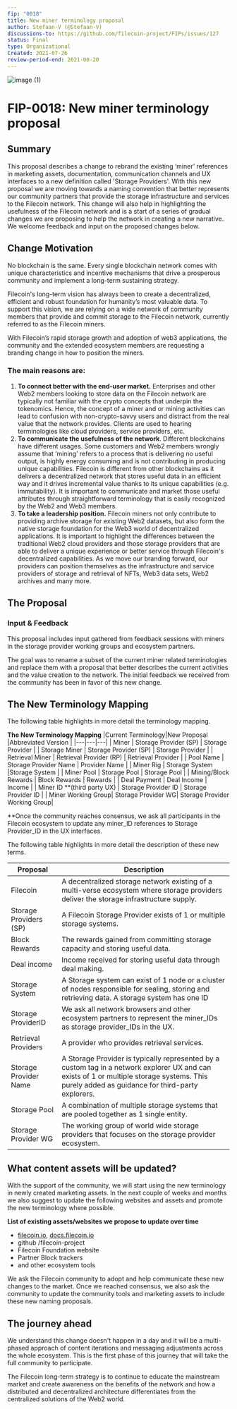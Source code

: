 ```yaml
---
fip: "0018"
title: New miner terminology proposal
author: Stefaan-V (@Stefaan-V)
discussions-to: https://github.com/filecoin-project/FIPs/issues/127
status: Final
type: Organizational
Created: 2021-07-26 
review-period-end: 2021-08-20
---
```


![image (1)](https://user-images.githubusercontent.com/83617805/127074347-4d4aed25-ed92-4688-b953-8811e28d1c9c.png)

# FIP-0018: New miner terminology proposal

## **Summary**

This proposal describes a change to rebrand the existing ‘miner’ references in marketing assets, documentation, communication channels and UX interfaces to a new definition called  'Storage Providers'. With this new proposal we are moving towards a naming convention that better represents our community partners that provide the storage infrastructure and services to the Filecoin network. This change will also help in highlighting the usefulness of the Filecoin network and is a start of a series of gradual changes we are proposing to help the network in creating a new narrative. We welcome feedback and input on the proposed changes below.

## **Change Motivation**

No blockchain is the same. Every single blockchain network comes with unique characteristics and incentive mechanisms that drive a prosperous community and implement a long-term sustaining strategy.

Filecoin's long-term vision has always been to create a decentralized, efficient and robust foundation for humanity’s most valuable data. To support this vision, we are relying on a wide network of community members that provide and commit storage to the Filecoin network, currently referred to as the Filecoin miners.

With Filecoin’s rapid storage growth and adoption of web3 applications, the community and the extended ecosystem members are requesting a branding change in how to position the miners.

### **The main reasons are:**

1. **To connect better with the end-user market.**  Enterprises and other Web2 members looking to store data on the Filecoin network are typically not familiar with the crypto concepts that underpin the tokenomics. Hence, the concept of a miner and or mining activities can lead to confusion with non-crypto-savvy users and distract from the real value that the network provides. Clients are used to hearing terminologies like cloud providers, service providers, etc.
2. **To communicate the usefulness of the network**. Different blockchains have different usages. Some customers and Web2 members wrongly assume that ‘mining’ refers to a process that is delivering no useful output, is highly energy consuming and is not contributing in producing unique capabilities. Filecoin is different from other blockchains as it delivers a decentralized network that stores useful data in an efficient way and it drives incremental value thanks to its unique capabilities (e.g. immutability). It is important to communicate and market those useful attributes through straightforward terminology that is easily recognized by the Web2 and Web3 members.
3. **To take a leadership position.** Filecoin miners not only contribute to providing archive storage for existing Web2 datasets, but also form the native storage foundation for the Web3 world of decentralized applications. It is important to highlight the differences between the traditional Web2 cloud providers and those storage providers that are able to deliver a unique experience or better service through Filecoin's decentralized capabilities. As we move our branding forward, our providers can position themselves as the infrastructure and service providers of storage and retrieval of NFTs, Web3 data sets, Web2 archives and many more.

## The Proposal

### Input & Feedback

This proposal includes input gathered from feedback sessions with miners in the storage provider working groups and ecosystem partners.

The goal was to rename a subset of the current miner related terminologies and replace them with a proposal that better describes the current activities and the value creation to the network. The initial feedback we received from the community has been in favor of this new change.

## The New Terminology Mapping

The following table highlights in more detail the terminology mapping.

**The New Terminology Mapping**
|Current Terminology|New Proposal |Abbreviated Version |
|---|---|---|
| Miner  | Storage Provider (SP)  | Storage Provider   |
| Storage Miner  | Storage Provider (SP)  | Storage Provider |
| Retrieval Miner | Retrieval Provider (RP)   | Retrieval Provider |
| Pool Name | Storage Provider Name | Provider Name |
| Miner Rig  | Storage System |Storage System |
| Miner Pool  | Storage Pool | Storage Pool |
| Mining/Block Rewards | Block Rewards  | Rewards |
|  Deal Payment | Deal Income   | Income  |
|  Miner ID **(third party UX) | Storage Provider ID   | Storage Provider ID |
| Miner Working Group| Storage Provider WG| Storage Provider Working Group|

**Once the community reaches consensus, we ask all participants in the Filecoin ecosystem to update any miner_ID references to Storage Provider_ID in the UX interfaces.

The following table highlights in more detail the description of these new terms.

|  Proposal | Description  |
|---|---|
|  Filecoin |  A decentralized storage network existing of a multi-verse ecosystem where storage providers deliver the storage infrastructure supply. |
|  Storage Providers (SP) |  A  Filecoin Storage Provider exists of 1 or multiple storage systems.  |
|  Block Rewards |  The rewards gained from committing storage capacity and storing useful data.  |
|  Deal income |   Income received for storing useful data through deal making. |
|  Storage System |   A Storage system can exist of 1 node or a cluster of nodes responsible for sealing,  storing and retrieving data. A storage system has one ID |
|  Storage ProviderID |  We ask all network browsers and other ecosystem partners to represent the miner_IDs as storage provider_IDs in the UX. |
|   Retrieval Providers|   A provider who provides retrieval services. |
|  Storage Provider Name | A Storage Provider is typically represented by a custom tag in a network explorer UX and can exists of 1 or multiple storage systems. This purely added as guidance for third-party explorers.  |
| Storage Pool |  A combination of multiple storage systems that are pooled together as 1 single entity.  |
| Storage Provider WG | The working group of world wide storage providers that focuses on the storage provider ecosystem.|

## What content assets will be updated?

With the support of the community, we will start using the new terminology in newly created marketing assets. In the next couple of weeks and months we also suggest to update the following websites and assets and promote the new terminology where possible.

**List of existing assets/websites we propose to update over time**

- [filecoin.io](https://filecoin.io/), [docs.filecoin.io](https://docs.filecoin.io/)
- github /filecoin-project
- Filecoin Foundation website
- Partner Block trackers
- and other ecosystem tools

We ask the Filecoin community to adopt and help communicate these new changes to the market. Once we reached consensus, we also ask the community to update the community tools and marketing assets to include these new naming proposals.

## The journey ahead

We understand  this change doesn't happen in a day and it will be a multi-phased approach of content iterations and messaging adjustments across the whole ecosystem. This is the first phase of this journey that will take the full community to participate.

The Filecoin long-term strategy is to continue to educate the mainstream market and create awareness on the benefits of the network and how a distributed and decentralized architecture differentiates from the centralized solutions of the Web2 world.
